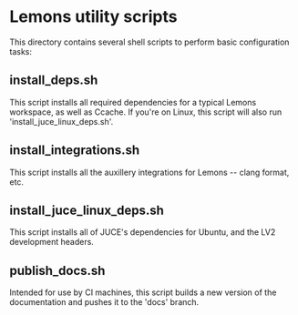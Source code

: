 # Lemons utility scripts

This directory contains several shell scripts to perform basic configuration tasks:

## install_deps.sh

This script installs all required dependencies for a typical Lemons workspace, as well as Ccache. 
If you're on Linux, this script will also run 'install_juce_linux_deps.sh'.

## install_integrations.sh

This script installs all the auxillery integrations for Lemons -- clang format, etc.

## install_juce_linux_deps.sh

This script installs all of JUCE's dependencies for Ubuntu, and the LV2 development headers.

## publish_docs.sh

Intended for use by CI machines, this script builds a new version of the documentation and pushes it to the 'docs' branch.
